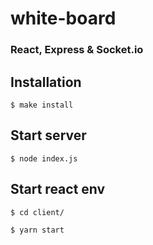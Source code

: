 # white-board

### React, Express & Socket.io

## Installation
`$ make install`

## Start server
`$ node index.js`

## Start react env
`$ cd client/`

`$ yarn start`
